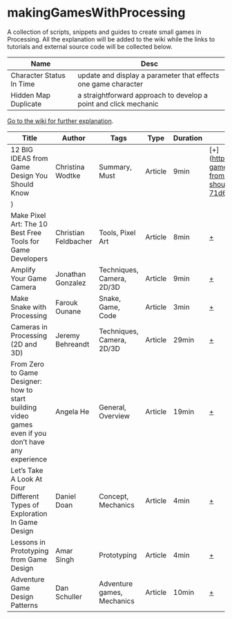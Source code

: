 # makingGamesWithProcessing
A collection of scripts, snippets and guides to create small games in Processing.
All the explanation will be added to the wiki while the links to tutorials and external source code will be collected below.


| Name | Desc |
|---|---|
| Character Status In Time | update and display a parameter that effects one game character |
| Hidden Map Duplicate | a straightforward approach to develop a point and click mechanic |

[Go to the wiki for further explanation](https://github.com/ixd-izmir/makingGamesWithProcessing/wiki).

| Title | Author | Tags | Type | Duration | Link |
| ----- | ------ | ---- | ---- | -------- | ---- |
| 12 BIG IDEAS from Game Design You Should Know | Christina Wodtke | Summary, Must | Article | 9min |[+](https://medium.com/serious-games-377g/9-big-ideas-from-game-design-you-should-know-71d6c5c514ac
) |
| Make Pixel Art: The 10 Best Free Tools for Game Developers | Christian Feldbacher | Tools, Pixel Art | Article | 8min |[+](https://medium.com/mobile-app-development-game-development/make-pixel-art-the-10-best-free-tools-for-game-developers-5ffac631abf8) |
| Amplify Your Game Camera | Jonathan Gonzalez | Techniques, Camera, 2D/3D | Article | 9min |[+](https://medium.com/cg-cookie/amplify-your-game-camera-a9fb4e56570c) |
| Make Snake with Processing | Farouk Ounane | Snake, Game, Code | Article | 3min |[+](https://medium.com/farouk-ounanes-home-on-the-internet/make-and-solve-snake-with-processing-75f9fed20ba4) |
| Cameras in Processing (2D and 3D) | Jeremy Behreandt | Techniques, Camera, 2D/3D | Article | 29min |[+](https://medium.com/@behreajj/cameras-in-processing-2d-and-3d-dc45fd03662c) |
| From Zero to Game Designer: how to start building video games even if you don’t have any experience | Angela He | General, Overview | Article | 19min |[+](https://medium.freecodecamp.org/from-zero-to-game-designer-how-to-start-building-video-games-even-if-you-dont-have-any-experience-5e2f9f45f4bb) |
| Let’s Take A Look At Four Different Types of Exploration In Game Design | Daniel Doan | Concept, Mechanics | Article | 4min |[+](https://gamedevlibrary.com/lets-take-a-look-at-the-four-types-of-exploration-in-game-design-ac9d6a679304) |
| Lessons in Prototyping from Game Design | Amar Singh | Prototyping | Article | 4min |[+](https://medium.theuxblog.com/lessons-in-prototyping-from-game-design-8752df8daa8b) |
| Adventure Game Design Patterns | Dan Schuller  | Adventure games, Mechanics | Article | 10min |[+](http://www.godpatterns.com/2006/04/adventure-game-design-patterns.html) |
